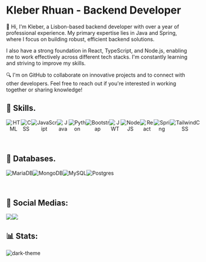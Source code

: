 # Kleber Rhuan - Backend Developer
 
👋 Hi, I'm Kleber, a Lisbon-based backend developer with over a year of professional experience. My primary expertise lies in Java and Spring, where I focus on building robust, efficient backend solutions.

I also have a strong foundation in React, TypeScript, and Node.js, enabling me to work effectively across different tech stacks. I'm constantly learning and striving to improve my skills.

🔍 I'm on GitHub to collaborate on innovative projects and to connect with other developers. Feel free to reach out if you're interested in working together or sharing knowledge!

## 🧩 Skills.

<p align="center" style="display: flex;">
 <img src="https://img.shields.io/badge/html5%20-%23E34F26.svg?&style=for-the-badge&logo=html5&logoColor=white" alt="HTML"/>
 <img src="https://img.shields.io/badge/css3%20-%231572B6.svg?&style=for-the-badge&logo=css3&logoColor=white" alt="CSS"/>
 <img src="https://img.shields.io/badge/javascript%20-%23323330.svg?&style=for-the-badge&logo=javascript&logoColor=%23F7DF1E" alt="JavaScript"/>
 <img src="https://img.shields.io/badge/java-%23ED8B00.svg?&style=for-the-badge&logo=java&logoColor=white" alt="Java"/>
 <img src="https://img.shields.io/badge/Python-3776AB?style=for-the-badge&logo=python&logoColor=white" alt="Python"/>
 <img src="https://img.shields.io/badge/bootstrap-%238511FA.svg?style=for-the-badge&logo=bootstrap&logoColor=white" alt="Bootstrap">
 <img src="https://img.shields.io/badge/JWT-black?style=for-the-badge&logo=JSON%20web%20tokens" alt="JWT">
 <img src="https://img.shields.io/badge/node.js-6DA55F?style=for-the-badge&logo=node.js&logoColor=white" alt="NodeJS">
 <img src="https://img.shields.io/badge/react-%2320232a.svg?style=for-the-badge&logo=react&logoColor=%2361DAFB" alt="React">
 <img src="https://img.shields.io/badge/spring-%236DB33F.svg?style=for-the-badge&logo=spring&logoColor=white" alt="Spring">
 <img src="https://img.shields.io/badge/tailwindcss-%2338B2AC.svg?style=for-the-badge&logo=tailwind-css&logoColor=white" alt="TailwindCSS">
</p>
 <br/>

 ## 📌 Databases.

 <p align="center" style="display: flex;">
<img src="https://img.shields.io/badge/MariaDB-003545?style=for-the-badge&logo=mariadb&logoColor=white" alt="MariaDB">
<img src="https://img.shields.io/badge/MongoDB-%234ea94b.svg?style=for-the-badge&logo=mongodb&logoColor=white" alt="MongoDB">
<img src="https://img.shields.io/badge/mysql-%2300f.svg?style=for-the-badge&logo=mysql&logoColor=white" alt="MySQL">
<img src="https://img.shields.io/badge/postgres-%23316192.svg?style=for-the-badge&logo=postgresql&logoColor=white" alt="Postgres">
</p>
 <br/>

 ##  💬 Social Medias:
 <p align="center" style="display: flex;">
  <a href="mailto:kleber_rhuan@hotmail.com" target="_blank" alt="Gmail">
  <img src="https://img.shields.io/badge/Gmail-D14836?style=for-the-badge&logo=gmail&logoColor=white"></a>

  <a href="https://www.linkedin.com/in/kleber-rhuan/" target="_blank" alt="Linkedin">
  <img src="https://img.shields.io/badge/LinkedIn-0077B5?style=for-the-badge&logo=linkedin&logoColor=white" /></a>
 </p>
 
 ## 📊 Stats:
 
<p align="center" style="display:flex;">
<img src="https://github-readme-stats.vercel.app/api?username=KleberRhuan&show_icons=true&theme=dark" alt="dark-theme">
  </p>
